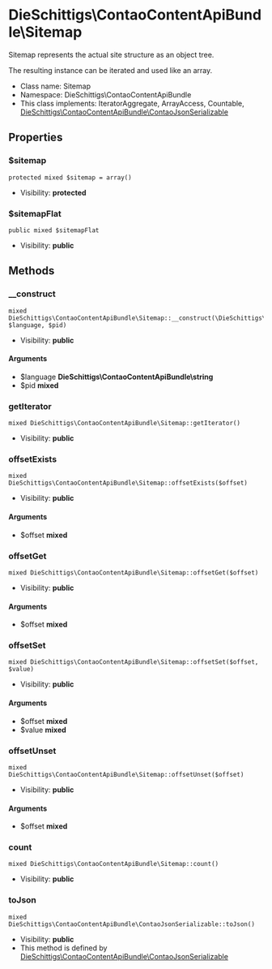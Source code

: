 DieSchittigs\ContaoContentApiBundle\Sitemap
===============

Sitemap represents the actual site structure as an object tree.

The resulting instance can be iterated and used like an array.


* Class name: Sitemap
* Namespace: DieSchittigs\ContaoContentApiBundle
* This class implements: IteratorAggregate, ArrayAccess, Countable, [DieSchittigs\ContaoContentApiBundle\ContaoJsonSerializable](DieSchittigs-ContaoContentApiBundle-ContaoJsonSerializable.md)




Properties
----------


### $sitemap

    protected mixed $sitemap = array()





* Visibility: **protected**


### $sitemapFlat

    public mixed $sitemapFlat





* Visibility: **public**


Methods
-------


### __construct

    mixed DieSchittigs\ContaoContentApiBundle\Sitemap::__construct(\DieSchittigs\ContaoContentApiBundle\string $language, $pid)





* Visibility: **public**


#### Arguments
* $language **DieSchittigs\ContaoContentApiBundle\string**
* $pid **mixed**



### getIterator

    mixed DieSchittigs\ContaoContentApiBundle\Sitemap::getIterator()





* Visibility: **public**




### offsetExists

    mixed DieSchittigs\ContaoContentApiBundle\Sitemap::offsetExists($offset)





* Visibility: **public**


#### Arguments
* $offset **mixed**



### offsetGet

    mixed DieSchittigs\ContaoContentApiBundle\Sitemap::offsetGet($offset)





* Visibility: **public**


#### Arguments
* $offset **mixed**



### offsetSet

    mixed DieSchittigs\ContaoContentApiBundle\Sitemap::offsetSet($offset, $value)





* Visibility: **public**


#### Arguments
* $offset **mixed**
* $value **mixed**



### offsetUnset

    mixed DieSchittigs\ContaoContentApiBundle\Sitemap::offsetUnset($offset)





* Visibility: **public**


#### Arguments
* $offset **mixed**



### count

    mixed DieSchittigs\ContaoContentApiBundle\Sitemap::count()





* Visibility: **public**




### toJson

    mixed DieSchittigs\ContaoContentApiBundle\ContaoJsonSerializable::toJson()





* Visibility: **public**
* This method is defined by [DieSchittigs\ContaoContentApiBundle\ContaoJsonSerializable](DieSchittigs-ContaoContentApiBundle-ContaoJsonSerializable.md)



